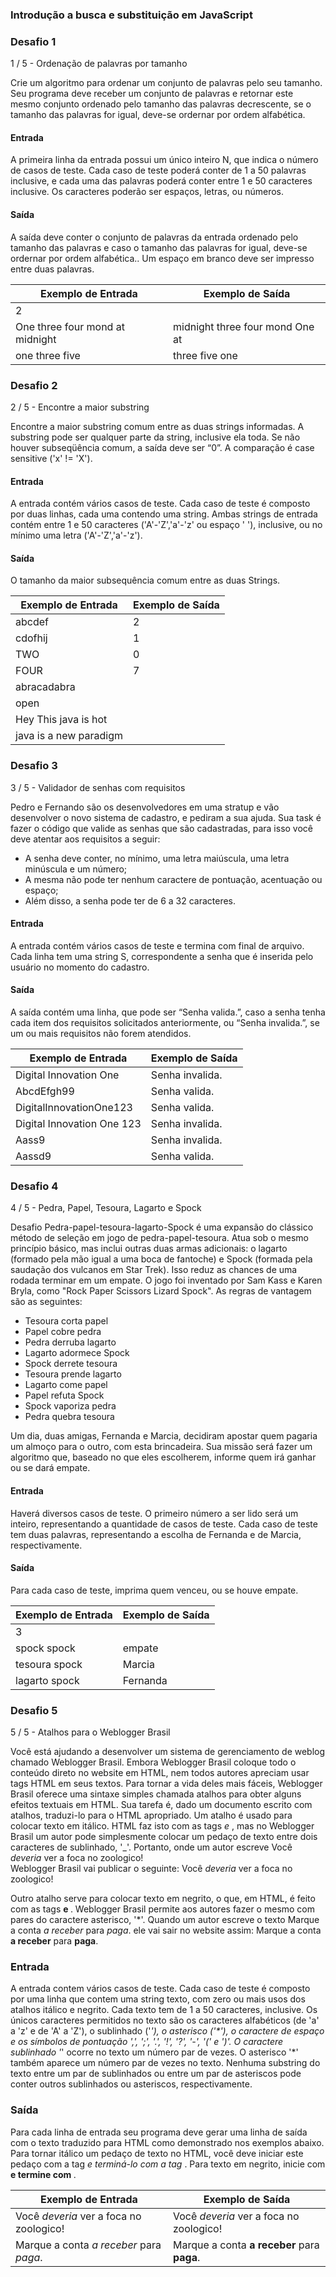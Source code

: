 ### Introdução a busca e substituição em JavaScript

### Desafio 1

1 / 5 - Ordenação de palavras por tamanho

Crie um algoritmo para ordenar um conjunto de palavras pelo seu tamanho. Seu programa deve receber um conjunto de palavras e retornar este mesmo conjunto ordenado pelo tamanho das palavras decrescente, se o tamanho das palavras for igual, deve-se ordernar por ordem alfabética.

#### Entrada
A primeira linha da entrada possui um único inteiro N, que indica o número de casos de teste. Cada caso de teste poderá conter de 1 a 50 palavras inclusive, e cada uma das palavras poderá conter entre 1 e 50 caracteres inclusive. Os caracteres poderão ser espaços, letras, ou números.

#### Saída
A saída deve conter o conjunto de palavras da entrada ordenado pelo tamanho das palavras e caso o tamanho das palavras for igual, deve-se ordernar por ordem alfabética.. Um espaço em branco deve ser impresso entre duas palavras.



|        Exemplo de Entrada       |         Exemplo de Saída        |
|---------------------------------|---------------------------------|
| 2                               |                                 |
| One three four mond at midnight | midnight three four mond One at |
| one three five                  | three five one                  |


### Desafio 2

2 / 5 - Encontre a maior substring

Encontre a maior substring comum entre as duas strings informadas. A substring pode ser qualquer parte da string, inclusive ela toda. Se não houver subseqüência comum, a saída deve ser “0”. A comparação é case sensitive ('x' != 'X').

#### Entrada
A entrada contém vários casos de teste. Cada caso de teste é composto por duas linhas, cada uma contendo uma string. Ambas strings de entrada contém entre 1 e 50 caracteres ('A'-'Z','a'-'z' ou espaço ' '), inclusive, ou no mínimo uma letra ('A'-'Z','a'-'z').

#### Saída
O tamanho da maior subsequência comum entre as duas Strings.



|        Exemplo de Entrada       |         Exemplo de Saída        |
|---------------------------------|---------------------------------|
| abcdef                          | 2                               |
| cdofhij                         | 1                               |
| TWO                             | 0                               |
| FOUR                            | 7                               |
| abracadabra                     |                                 |
| open                            |                                 |
| Hey This java is hot            |                                 |
| java is a new paradigm          |                                 |


### Desafio 3

3 / 5 - Validador de senhas com requisitos

Pedro e Fernando são os desenvolvedores em uma stratup e vão desenvolver o novo sistema de cadastro, e pediram a sua ajuda. Sua task é fazer o código que valide as senhas que são cadastradas, para isso você deve atentar aos requisitos a seguir:

- A senha deve conter, no mínimo, uma letra maiúscula, uma letra minúscula e um número;
- A mesma não pode ter nenhum caractere de pontuação, acentuação ou espaço;
- Além disso, a senha pode ter de 6 a 32 caracteres.

#### Entrada
A entrada contém vários casos de teste e termina com final de arquivo. Cada linha tem uma string S, correspondente a senha que é inserida pelo usuário no momento do cadastro.

#### Saída
A saída contém uma linha, que pode ser “Senha valida.”, caso a senha tenha cada item dos requisitos solicitados anteriormente, ou “Senha invalida.”, se um ou mais requisitos não forem atendidos.



|     Exemplo de Entrada     | Exemplo de Saída |
|----------------------------|------------------|
| Digital Innovation One     | Senha invalida.  |
| AbcdEfgh99                 | Senha valida.    |
| DigitalInnovationOne123    | Senha valida.    |
| Digital Innovation One 123 | Senha invalida.  |
| Aass9                      | Senha invalida.  |
| Aassd9                     | Senha valida.    |

### Desafio 4

4 / 5 - Pedra, Papel, Tesoura, Lagarto e Spock

Desafio
Pedra-papel-tesoura-lagarto-Spock é uma expansão do clássico método de seleção em jogo de pedra-papel-tesoura. Atua sob o mesmo princípio básico, mas inclui outras duas armas adicionais: o lagarto (formado pela mão igual a uma boca de fantoche) e Spock (formada pela saudação dos vulcanos em Star Trek). Isso reduz as chances de uma rodada terminar em um empate. O jogo foi inventado por Sam Kass e Karen Bryla, como "Rock Paper Scissors Lizard Spock". As regras de vantagem são as seguintes:

- Tesoura corta papel
- Papel cobre pedra
- Pedra derruba lagarto
- Lagarto adormece Spock
- Spock derrete tesoura
- Tesoura prende lagarto
- Lagarto come papel
- Papel refuta Spock
- Spock vaporiza pedra
- Pedra quebra tesoura


Um dia, duas amigas, Fernanda e Marcia, decidiram apostar quem pagaria um almoço para o outro, com esta brincadeira. Sua missão será fazer um algoritmo que, baseado no que eles escolherem, informe quem irá ganhar ou se dará empate.

#### Entrada
Haverá diversos casos de teste. O primeiro número a ser lido será um inteiro, representando a quantidade de casos de teste. Cada caso de teste tem duas palavras, representando a escolha de Fernanda e de Marcia, respectivamente.

#### Saída
Para cada caso de teste, imprima quem venceu, ou se houve empate.

| Exemplo de Entrada | Exemplo de Saída |
|--------------------|------------------|
| 3                  |                  |
| spock spock        | empate           |
| tesoura spock      | Marcia           |
| lagarto spock      | Fernanda         |



### Desafio 5
5 / 5 - Atalhos para o Weblogger Brasil

Você está ajudando a desenvolver um sistema de gerenciamento de weblog chamado Weblogger Brasil.
Embora Weblogger Brasil coloque todo o conteúdo direto no website em HTML, nem todos autores apreciam usar tags HTML em seus textos.
Para tornar a vida deles mais fáceis, Weblogger Brasil oferece uma sintaxe simples chamada atalhos para obter alguns efeitos textuais em HTML.
Sua tarefa é, dado um documento escrito com atalhos, traduzi-lo para o HTML apropriado.
Um atalho é usado para colocar texto em itálico. HTML faz isto com as tags <i> e </i>, mas no Weblogger Brasil um autor pode simplesmente colocar um pedaço de texto entre dois caracteres de sublinhado, '_'.
Portanto, onde um autor escreve
   Você _deveria_ ver a foca no zoologico!   
Weblogger Brasil vai publicar o seguinte:
  Você <i>deveria</i> ver a foca no zoologico!
                
Outro atalho serve para colocar texto em negrito, o que, em HTML, é feito com as tags <b> e </b>.
Weblogger Brasil permite aos autores fazer o mesmo com pares do caractere asterisco, '*'.
Quando um autor escreve o texto
  Marque a conta *a receber* para *paga*.
ele vai sair no website assim:
  Marque a conta <b>a receber</b> para <b>paga</b>.
                
### Entrada
A entrada contem vários casos de teste. Cada caso de teste é composto por uma linha que contem uma string texto, com zero ou mais usos dos atalhos itálico e negrito.
Cada texto tem de 1 a 50 caracteres, inclusive. Os únicos caracteres permitidos no texto são os caracteres alfabéticos (de 'a' a 'z' e de 'A' a 'Z'), o sublinhado ('_'), o asterisco ('*'), o caractere de espaço e os símbolos de pontuação ',', ';', '.', '!', '?', '-', '(' e ')'.
O caractere sublinhado '_' ocorre no texto um número par de vezes. O asterisco '*' também aparece um número par de vezes no texto. Nenhuma substring do texto entre um par de sublinhados ou entre um par de asteriscos pode conter outros sublinhados ou asteriscos, respectivamente.

### Saída
Para cada linha de entrada seu programa deve gerar uma linha de saída com o texto traduzido para HTML como demonstrado nos exemplos abaixo.
Para tornar itálico um pedaço de texto no HTML, você deve iniciar este pedaço com a tag <i> e terminá-lo com a tag </i>. Para texto em negrito, inicie com <b> e termine com </b>.

|            Exemplo de Entrada           |                  Exemplo de Saída                 |
|-----------------------------------------|---------------------------------------------------|
| Você _deveria_ ver a foca no zoologico! | Você <i>deveria</i> ver a foca no zoologico!      |
| Marque a conta *a receber* para *paga*. | Marque a conta <b>a receber</b> para <b>paga</b>. |
